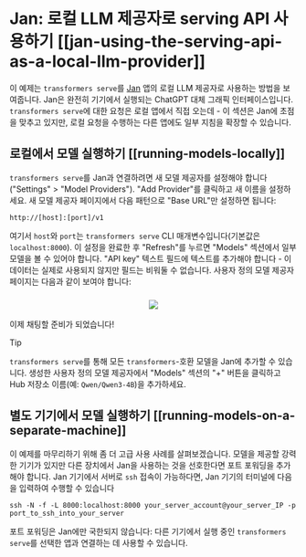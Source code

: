 # Jan: 로컬 LLM 제공자로 serving API 사용하기 [[jan-using-the-serving-api-as-a-local-llm-provider]]

이 예제는 `transformers serve`를 [Jan](https://jan.ai/) 앱의 로컬 LLM 제공자로 사용하는 방법을 보여줍니다. Jan은 완전히 기기에서 실행되는 ChatGPT 대체 그래픽 인터페이스입니다. `transformers serve`에 대한 요청은 로컬 앱에서 직접 오는데 - 이 섹션은 Jan에 초점을 맞추고 있지만, 로컬 요청을 수행하는 다른 앱에도 일부 지침을 확장할 수 있습니다.

## 로컬에서 모델 실행하기 [[running-models-locally]]

`transformers serve`를 Jan과 연결하려면 새 모델 제공자를 설정해야 합니다("Settings" > "Model Providers"). "Add Provider"를 클릭하고 새 이름을 설정하세요. 새 모델 제공자 페이지에서 다음 패턴으로 "Base URL"만 설정하면 됩니다:

```shell
http://[host]:[port]/v1
```

여기서 `host`와 `port`는 `transformers serve` CLI 매개변수입니다(기본값은 `localhost:8000`). 이 설정을 완료한 후 "Refresh"를 누르면 "Models" 섹션에서 일부 모델을 볼 수 있어야 합니다. "API key" 텍스트 필드에 텍스트를 추가해야 합니다 - 이 데이터는 실제로 사용되지 않지만 필드는 비워둘 수 없습니다. 사용자 정의 모델 제공자 페이지는 다음과 같이 보여야 합니다:

<h3 align="center">
    <img src="https://huggingface.co/datasets/huggingface/documentation-images/resolve/main/transformers/transformers_serve_jan_model_providers.png"/>
</h3>

이제 채팅할 준비가 되었습니다!

> [!TIP]
> `transformers serve`를 통해 모든 `transformers`-호환 모델을 Jan에 추가할 수 있습니다. 생성한 사용자 정의 모델 제공자에서 "Models" 섹션의 "+" 버튼을 클릭하고 Hub 저장소 이름(예: `Qwen/Qwen3-4B`)을 추가하세요.

## 별도 기기에서 모델 실행하기 [[running-models-on-a-separate-machine]]

이 예제를 마무리하기 위해 좀 더 고급 사용 사례를 살펴보겠습니다. 모델을 제공할 강력한 기기가 있지만 다른 장치에서 Jan을 사용하는 것을 선호한다면 포트 포워딩을 추가해야 합니다. Jan 기기에서 서버로 `ssh` 접속이 가능하다면, Jan 기기의 터미널에 다음을 입력하여 수행할 수 있습니다

```
ssh -N -f -L 8000:localhost:8000 your_server_account@your_server_IP -p port_to_ssh_into_your_server
```

포트 포워딩은 Jan에만 국한되지 않습니다: 다른 기기에서 실행 중인 `transformers serve`를 선택한 앱과 연결하는 데 사용할 수 있습니다.
